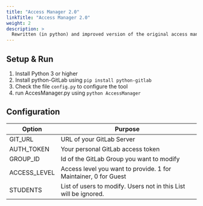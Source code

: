 ```yaml
---
title: "Access Manager 2.0"
linkTitle: "Access Manager 2.0"
weight: 2
description: >
  Rewritten (in python) and improved version of the original access manager. Used to change the access rights of repository members in a GitLab group based on a whitelist.
---
```


## Setup & Run
1. Install Python 3 or higher
2. Install python-GitLab using `pip install python-gitlab`
3. Check the file `config.py` to configure the tool
4. run AccesManager.py using `python AccessManager`

## Configuration
| Option | Purpose |
|--------|---------|
| GIT_URL | URL of your GitLab Server |
| AUTH_TOKEN | Your personal GitLab access token |
| GROUP_ID | Id of the GitLab Group you want to modify |
| ACCESS_LEVEL | Access level you want to provide. 1 for Maintainer, 0 for Guest |
| STUDENTS | List of users to modify. Users not in this List will be ignored. |
